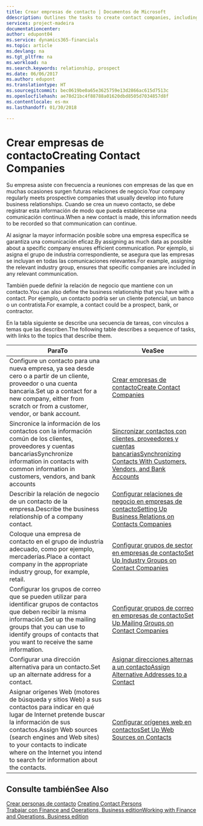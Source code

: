 ```yaml
---
title: Crear empresas de contacto | Documentos de Microsoft
ddescription: Outlines the tasks to create contact companies, including assigning relevant data about prospects and defining the business relationships you have with companies.
services: project-madeira
documentationcenter: 
author: edupont04
ms.service: dynamics365-financials
ms.topic: article
ms.devlang: na
ms.tgt_pltfrm: na
ms.workload: na
ms.search.keywords: relationship, prospect
ms.date: 06/06/2017
ms.author: edupont
ms.translationtype: HT
ms.sourcegitcommit: bec0619be0a65e3625759e13d2866ac615d7513c
ms.openlocfilehash: ae78d21bc4f88788a01620dbd8505d7034857d8f
ms.contentlocale: es-mx
ms.lasthandoff: 01/30/2018

---
```

# <a name="creating-contact-companies"></a><span data-ttu-id="bf8ea-102">Crear empresas de contacto</span><span class="sxs-lookup"><span data-stu-id="bf8ea-102">Creating Contact Companies</span></span>
<span data-ttu-id="bf8ea-103">Su empresa asiste con frecuencia a reuniones con empresas de las que en muchas ocasiones surgen futuras relaciones de negocio.</span><span class="sxs-lookup"><span data-stu-id="bf8ea-103">Your company regularly meets prospective companies that usually develop into future business relationships.</span></span> <span data-ttu-id="bf8ea-104">Cuando se crea un nuevo contacto, se debe registrar esta información de modo que pueda establecerse una comunicación continua.</span><span class="sxs-lookup"><span data-stu-id="bf8ea-104">When a new contact is made, this information needs to be recorded so that communication can continue.</span></span>

<span data-ttu-id="bf8ea-105">Al asignar la mayor información posible sobre una empresa específica se garantiza una comunicación eficaz.</span><span class="sxs-lookup"><span data-stu-id="bf8ea-105">By assigning as much data as possible about a specific company ensures efficient communication.</span></span> <span data-ttu-id="bf8ea-106">Por ejemplo, si asigna el grupo de industria correspondiente, se asegura que las empresas se incluyan en todas las comunicaciones relevantes.</span><span class="sxs-lookup"><span data-stu-id="bf8ea-106">For example, assigning the relevant industry group, ensures that specific companies are included in any relevant communication.</span></span>

<span data-ttu-id="bf8ea-107">También puede definir la relación de negocio que mantiene con un contacto.</span><span class="sxs-lookup"><span data-stu-id="bf8ea-107">You can also define the business relationship that you have with a contact.</span></span> <span data-ttu-id="bf8ea-108">Por ejemplo, un contacto podría ser un cliente potencial, un banco o un contratista.</span><span class="sxs-lookup"><span data-stu-id="bf8ea-108">For example, a contact could be a prospect, bank, or contractor.</span></span>

<span data-ttu-id="bf8ea-109">En la tabla siguiente se describe una secuencia de tareas, con vínculos a temas que las describen.</span><span class="sxs-lookup"><span data-stu-id="bf8ea-109">The following table describes a sequence of tasks, with links to the topics that describe them.</span></span>

| <span data-ttu-id="bf8ea-110">Para</span><span class="sxs-lookup"><span data-stu-id="bf8ea-110">To</span></span> | <span data-ttu-id="bf8ea-111">Vea</span><span class="sxs-lookup"><span data-stu-id="bf8ea-111">See</span></span> |
| --- | --- |
| <span data-ttu-id="bf8ea-112">Configure un contacto para una nueva empresa, ya sea desde cero o a partir de un cliente, proveedor o una cuenta bancaria.</span><span class="sxs-lookup"><span data-stu-id="bf8ea-112">Set up a contact for a new company, either from scratch or from a customer, vendor, or bank account.</span></span> |[<span data-ttu-id="bf8ea-113">Crear empresas de contacto</span><span class="sxs-lookup"><span data-stu-id="bf8ea-113">Create Contact Companies</span></span>](marketing-how-create-contact-companies.md) |
| <span data-ttu-id="bf8ea-114">Sincronice la información de los contactos con la información común de los clientes, proveedores y cuentas bancarias</span><span class="sxs-lookup"><span data-stu-id="bf8ea-114">Synchronize information in contacts with common information in customers, vendors, and bank accounts</span></span> |[<span data-ttu-id="bf8ea-115">Sincronizar contactos con clientes, proveedores y cuentas bancarias</span><span class="sxs-lookup"><span data-stu-id="bf8ea-115">Synchronizing Contacts With Customers, Vendors, and Bank Accounts</span></span>](marketing-synchronize-contacts-customers-vendors-bank-accounts.md) |
| <span data-ttu-id="bf8ea-116">Describir la relación de negocio de un contacto de la empresa.</span><span class="sxs-lookup"><span data-stu-id="bf8ea-116">Describe the business relationship of a company contact.</span></span> |[<span data-ttu-id="bf8ea-117">Configurar relaciones de negocio en empresas de contacto</span><span class="sxs-lookup"><span data-stu-id="bf8ea-117">Setting Up Business Relations on Contacts Companies</span></span>](marketing-business-relations.md) |
| <span data-ttu-id="bf8ea-118">Coloque una empresa de contacto en el grupo de industria adecuado, como por ejemplo, mercaderías.</span><span class="sxs-lookup"><span data-stu-id="bf8ea-118">Place a contact company in the appropriate industry group, for example, retail.</span></span> |[<span data-ttu-id="bf8ea-119">Configurar grupos de sector en empresas de contacto</span><span class="sxs-lookup"><span data-stu-id="bf8ea-119">Set Up Industry Groups on Contact Companies</span></span>](marketing-industry-groups.md) |
| <span data-ttu-id="bf8ea-120">Configurar los grupos de correo que se pueden utilizar para identificar grupos de contactos que deben recibir la misma información.</span><span class="sxs-lookup"><span data-stu-id="bf8ea-120">Set up the mailing groups that you can use to identify groups of contacts that you want to receive the same information.</span></span> |[<span data-ttu-id="bf8ea-121">Configurar grupos de correo en empresas de contacto</span><span class="sxs-lookup"><span data-stu-id="bf8ea-121">Set Up Mailing Groups on Contact Companies</span></span>](marketing-mailing-groups.md) |
| <span data-ttu-id="bf8ea-122">Configurar una dirección alternativa para un contacto.</span><span class="sxs-lookup"><span data-stu-id="bf8ea-122">Set up an alternate address for a contact.</span></span> |[<span data-ttu-id="bf8ea-123">Asignar direcciones alternas a un contacto</span><span class="sxs-lookup"><span data-stu-id="bf8ea-123">Assign Alternative Addresses to a Contact</span></span>](marketing-how-assign-alternate-address.md) |
| <span data-ttu-id="bf8ea-124">Asignar orígenes Web (motores de búsqueda y sitios Web) a sus contactos para indicar en qué lugar de Internet pretende buscar la información de sus contactos.</span><span class="sxs-lookup"><span data-stu-id="bf8ea-124">Assign Web sources (search engines and Web sites) to your contacts to indicate where on the Internet you intend to search for information about the contacts.</span></span> |[<span data-ttu-id="bf8ea-125">Configurar orígenes web en contactos</span><span class="sxs-lookup"><span data-stu-id="bf8ea-125">Set Up Web Sources on Contacts</span></span>](marketing-web-sources.md) |

## <a name="see-also"></a><span data-ttu-id="bf8ea-126">Consulte también</span><span class="sxs-lookup"><span data-stu-id="bf8ea-126">See Also</span></span>
<span data-ttu-id="bf8ea-127">[Crear personas de contacto](marketing-create-contact-persons.md) </span><span class="sxs-lookup"><span data-stu-id="bf8ea-127">[Creating Contact Persons](marketing-create-contact-persons.md) </span></span>  
[<span data-ttu-id="bf8ea-128">Trabajar con Finance and Operations, Business edition</span><span class="sxs-lookup"><span data-stu-id="bf8ea-128">Working with Finance and Operations, Business edition</span></span>](ui-work-product.md)

